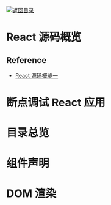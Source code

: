 [![返回目录](https://parg.co/UY3)](https://parg.co/U0I) 






# React 源码概览
## Reference

- [React 源码概览一](http://front-ender.me/react/react-source-code-core.html) 


# 断点调试 React 应用


# 目录总览


# 组件声明


# DOM 渲染